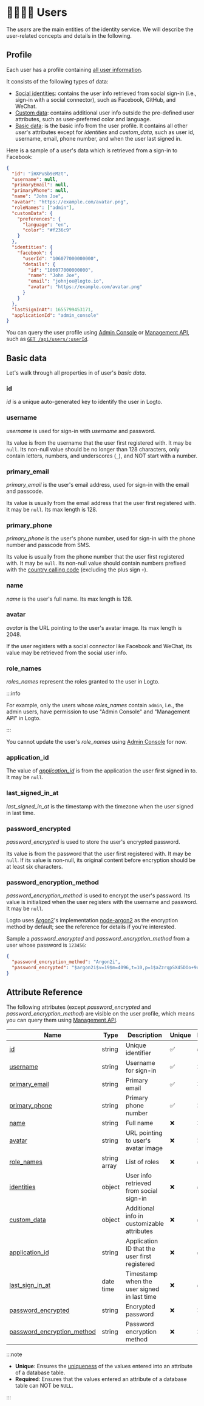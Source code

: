 # 👨‍👩‍👧‍👦 Users

The _users_ are the main entities of the identity service.
We will describe the user-related concepts and details in the following.

## Profile

Each user has a profile containing [all user information](#attribute-reference).

It consists of the following types of data:

- [Social identities](./social-identities): contains the user info retrieved from social sign-in (i.e., sign-in with a social connector), such as Facebook, GitHub, and WeChat.
- [Custom data](./custom-data): contains additional user info outside the pre-defined user attributes, such as user-preferred color and language.
- [Basic data](#basic-data): is the basic info from the user profile. It contains all other _user_'s attributes except for _identities_ and _custom_data_, such as user id, username, email, phone number, and when the user last signed in.

Here is a sample of a user's data which is retrieved from a sign-in to Facebook:

```json
{
  "id": "iHXPuSb9eMzt",
  "username": null,
  "primaryEmail": null,
  "primaryPhone": null,
  "name": "John Joe",
  "avatar": "https://example.com/avatar.png",
  "roleNames": ["admin"],
  "customData": {
    "preferences": {
      "language": "en",
      "color": "#f236c9"
    }
  },
  "identities": {
    "facebook": {
      "userId": "106077000000000",
      "details": {
        "id": "106077000000000",
        "name": "John Joe",
        "email": "johnjoe@logto.io",
        "avatar": "https://example.com/avatar.png"
      }
    }
  },
  "lastSignInAt": 1655799453171,
  "applicationId": "admin_console"
}
```

You can query the user profile using
[Admin Console](../../../docs/recipes/manage-users/using-admin-console#view-and-update-user-profile) or
[Management API](../../../docs/recipes/manage-users/using-management-api),
such as <a href="/api/#tag/Users/paths/~1api~1users~1:userId/get" target="_blank">`GET /api/users/:userId`</a>.

## Basic data

Let's walk through all properties in of user's _basic data_.

### id

_id_ is a unique auto-generated key to identify the user in Logto.

### username

_username_ is used for sign-in with _username_ and password.

Its value is from the username that the user first registered with.
It may be `null`.
Its non-null value should be no longer than 128 characters, only contain letters, numbers, and underscores (`_`), and NOT start with a number.

### primary_email

_primary_email_ is the user's email address, used for sign-in with the email and passcode.

Its value is usually from the email address that the user first registered with.
It may be `null`.
Its max length is 128.

### primary_phone

_primary_phone_ is the user's phone number, used for sign-in with the phone number and passcode from SMS.

Its value is usually from the phone number that the user first registered with.
It may be `null`.
Its non-null value should contain numbers prefixed with the
[country calling code](https://en.wikipedia.org/wiki/List_of_country_calling_codes) (excluding the plus sign `+`).

### name

_name_ is the user's full name.
Its max length is 128.

### avatar

_avatar_ is the URL pointing to the user's avatar image.
Its max length is 2048.

If the user registers with a social connector like Facebook and WeChat, its value may be retrieved from the social user info.

### role_names

_roles_names_ represent the roles granted to the user in Logto.

:::info

For example, only the users whose _roles_names_ contain `admin`, i.e., the admin users, have permission to use "Admin Console" and "Management API" in Logto.

:::

You cannot update the user's _role_names_ using [Admin Console](../../../docs/recipes/manage-users/using-admin-console#view-and-update-user-profile) for now.

### application_id

The value of [_application_id_](../applications/#application-id) is from the application the user first signed in to.
It may be `null`.

### last_signed_in_at

_last_signed_in_at_ is the timestamp with the timezone when the user signed in last time.

### password_encrypted

_password_encrypted_ is used to store the user's encrypted password.

Its value is from the password that the user first registered with.
It may be `null`.
If its value is non-null, its original content before encryption should be at least six characters.

### password_encryption_method

_password_encryption_method_ is used to encrypt the user's password.
Its value is initialized when the user registers with the username and password.
It may be `null`.

Logto uses [Argon2](https://en.wikipedia.org/wiki/Argon2)'s implementation [node-argon2](https://github.com/ranisalt/node-argon2) as the encryption method by default; see the reference for details if you're interested.

Sample a _password_encrypted_ and _password_encryption_method_ from a user whose password is `123456`:

```json
{
  "password_encryption_method": "Argon2i",
  "password_encrypted": "$argon2i$v=19$m=4096,t=10,p=1$aZzrqpSX45DOo+9uEW6XVw$O4MdirF0mtuWWWz68eyNAt2u1FzzV3m3g00oIxmEr0U"
}
```

## Attribute Reference

The following attributes (except _password_encrypted_ and _password_encryption_method_) are visible on the user profile,
which means you can query them using [Management API](../../../docs/recipes/manage-users/using-management-api).

| Name                                                      | Type         | Description                                   | Unique | Required |
| --------------------------------------------------------- | ------------ | --------------------------------------------- | ------ | -------- |
| [id](#id)                                                 | string       | Unique identifier                             | ✅     | ✅       |
| [username](#username)                                     | string       | Username for sign-in                          | ✅     | ❌       |
| [primary_email](#primary_email)                           | string       | Primary email                                 | ✅     | ❌       |
| [primary_phone](#primary_phone)                           | string       | Primary phone number                          | ✅     | ❌       |
| [name](#name)                                             | string       | Full name                                     | ❌     | ❌       |
| [avatar](#avatar)                                         | string       | URL pointing to user's avatar image           | ❌     | ❌       |
| [role_names](#role_names)                                 | string array | List of roles                                 | ❌     | ✅       |
| [identities](./social-identities)                         | object       | User info retrieved from social sign-in       | ❌     | ✅       |
| [custom_data](./custom-data)                              | object       | Additional info in customizable attributes    | ❌     | ✅       |
| [application_id](#application_id)                         | string       | Application ID that the user first registered | ❌     | ✅       |
| [last_sign_in_at](#last_signed_in_at)                     | date time    | Timestamp when the user signed in last time   | ❌     | ✅       |
| [password_encrypted](#password_encrypted)                 | string       | Encrypted password                            | ❌     | ❌       |
| [password_encryption_method](#password_encryption_method) | string       | Password encryption method                    | ❌     | ❌       |

:::note

- **Unique**: Ensures the [uniqueness](https://www.postgresql.org/docs/current/ddl-constraints.html#DDL-CONSTRAINTS-UNIQUE-CONSTRAINTS) of the values entered into an attribute of a database table.
- **Required**: Ensures that the values entered an attribute of a database table can NOT be `NULL`.

:::

